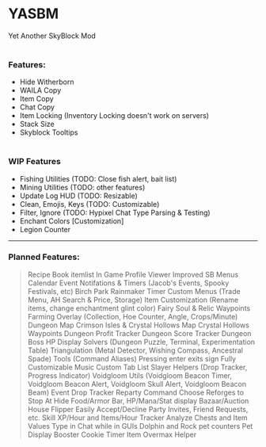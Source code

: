 # YASBM
Yet Another SkyBlock Mod
<br/><br/>
### Features:
- Hide Witherborn
- WAILA Copy
- Item Copy
- Chat Copy
- Item Locking (Inventory Locking doesn't work on servers)
- Stack Size
- Skyblock Tooltips
<br/><br/>
### WIP Features
- Fishing Utilities (TODO: Close fish alert, bait list)
- Mining Utilities (TODO: other features)
- Update Log HUD (TODO: Resizable)
- Clean, Emojis, Keys (TODO: Customizable)
- Filter, Ignore (TODO: Hypixel Chat Type Parsing & Testing)
- Enchant Colors [Customization]
- Legion Counter
<hr>
<h3>Planned Features:</h3>

> Recipe Book itemlist
> In Game Profile Viewer
> Improved SB Menus
> Calendar Event Notifations & Timers (Jacob's Events, Spooky Festivals, etc)
> Birch Park Rainmaker Timer
> Custom Menus (Trade Menu, AH Search & Price, Storage)
> Item Customization (Rename items, change enchantment glint color)
> Fairy Soul & Relic Waypoints
> Farming Overlay (Collection, Hoe Counter, Angle, Crops/Minute)
> Dungeon Map
> Crimson Isles & Crystal Hollows Map
> Crystal Hollows Waypoints
> Dungeon Profit Tracker
> Dungeon Score Tracker
> Dungeon Boss HP Display
> Solvers (Dungeon Puzzle, Terminal, Experimentation Table)
> Triangulation (Metal Detector, Wishing Compass, Ancestral Spade)
> Tools (Command Aliases)
> Pressing enter exits sign
> Fully Customizable Music
> Custom Tab List
> Slayer Helpers (Drop Tracker, Progress Indicator)
> Voidgloom Utils (Voidgloom Beacon Timer, Voidgloom Beacon Alert, Voidgloom Skull Alert, Voidgloom Beacon Beam)
> Event Drop Tracker
> Reparty Command
> Choose Reforges to Stop At
> Hide Food/Armor Bar, HP/Mana/Stat display
> Bazaar/Auction House Flipper
> Easily Accept/Decline Party Invites, Friend Requests, etc.
> Skill XP/Hour and Items/Hour Tracker
> Analyze Chests and Item Values
> Type in Chat while in GUIs
> Dolphin and Rock pet counters
> Pet Display
> Booster Cookie Timer
> Item Overmax Helper